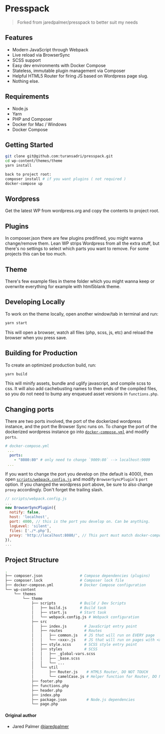 # Presspack

> Forked from jaredpalmer/presspack to better suit my needs

## Features

- Modern JavaScript through Webpack
- Live reload via BrowserSync
- SCSS support
- Easy dev environments with Docker Compose
- Stateless, immutable plugin management via Composer
- Helpful HTML5 Router for firing JS based on Wordpress page slug.
- Nothing else.

## Requirements

- Node.js
- Yarn
- PHP and Composer
- Docker for Mac / Windows
- Docker Compose

## Getting Started
```bash
git clone git@github.com:turansadri/presspack.git
cd wp-content/themes/theme
yarn install

back to project root:
composer install # if you want plugins ( not required )
docker-compose up 
```

## Wordpress
Get the latest WP from wordpress.org and copy the contents to project root.

## Plugins
In composer.json there are few plugins predifined, you might wanna change/remove them. Lean WP strips Wordpress from all the extra stuff, but there's no settings to select which parts you want to remove. For some projects this can be too much.

## Theme
There's few example files in theme folder which you might wanna keep or overwrite everything for example with html5blank theme.

## Developing Locally
To work on the theme locally, open another window/tab in terminal and run:

```bash
yarn start
```

This will open a browser, watch all files (php, scss, js, etc) and reload the 
browser when you press save. 

## Building for Production
To create an optimized production build, run:

```bash
yarn build
```

This will minify assets, bundle and uglify javascript, and compile scss to css.
It will also add cachebusting names to then ends of the compiled files, so you
do not need to bump any enqueued asset versions in `functions.php`.


## Changing ports

There are two ports involved, the port of the dockerized wordpress instance, 
and the port the Browser Sync runs on. To change the port of the dockerized 
wordpress instance go into [`docker-compose.yml`](docker-compose.yml#L25) and 
modify `ports`. 

```yml
# docker-compose.yml
 ...
  ports:
    - "8080:80" # only need to change `9009:80` --> localhost:9009
 ...
```

If you want to change the port you develop on (the default is 4000), then open
[`scripts/webpack.config.js`](scripts/webpack.config.js#L119) and modify
`BrowserSyncPlugin`'s `port` option. If you changed the wordpress port above,
be sure to also change `proxy` accordingly. Don't forget the trailing slash.

```js
// scripts/webpack.config.js
...
new BrowserSyncPlugin({
  notify: false,
  host: 'localhost', 
  port: 4000, // this is the port you develop on. Can be anything.
  logLevel: 'silent',
  files: ['./*.php'],
  proxy: 'http://localhost:8080/', // This port must match docker-compose.yml
}),
...
```

## Project Structure

```bash
.
├── composer.json                 # Compose dependencies (plugins)
├── composer.lock                 # Composer lock file
├── docker-compose.yml            # Docker Compose configuration
└── wp-content
    └── themes
        └── theme
            ├── scripts           # Build / Dev Scripts
            │   ├── build.js      # Build task
            │   ├── start.js      # Start task
            │   └── webpack.config.js # Webpack configuration   
            ├── src
            │   ├── index.js        # JavaScript entry point
            │   ├── routes          # Routes
            │   │   ├── common.js   # JS that will run on EVERY page
            │   │   └── <xxx>.js    # JS that will run on pages with <xxx> slug 
            │   ├── style.scss      # SCSS style entry point
            │   ├── styles          # SCSS
            │   │   ├── _global-vars.scss
            │   │   ├── _base.scss
            │   │   └── ...
            │   └── util
            │       ├── Router.js    # HTML5 Router, DO NOT TOUCH
            │       └── camelCase.js # Helper function for Router, DO NOT TOUCH
            ├── footer.php
            ├── functions.php
            ├── header.php
            ├── index.php
            ├── package.json         # Node.js dependencies
            └── page.php
```

#### Original author
- Jared Palmer [@jaredpalmer](https://twitter.com/jaredpalmer)
